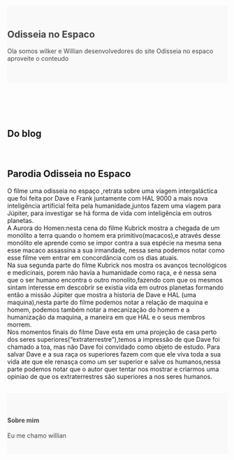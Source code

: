 <!-- wp:media-text {"align":"full","mediaPosition":"right","mediaId":13,"mediaType":"image","style":{"color":{"background":"#f9f9f9"}}} -->
<div class="wp-block-media-text alignfull has-media-on-the-right is-stacked-on-mobile has-background" style="background-color:#f9f9f9"><div class="wp-block-media-text__content"><!-- wp:spacer {"height":"20px"} -->
<div style="height:20px" aria-hidden="true" class="wp-block-spacer"></div>
<!-- /wp:spacer -->

<!-- wp:heading {"level":6,"style":{"color":{"text":"#444444"}}} -->
<h6 class="has-text-color" style="color:#444444"></h6>
<!-- /wp:heading -->

<!-- wp:heading {"style":{"color":{"text":"#444444"}}} -->
<h2 class="has-text-color" style="color:#444444">Odisseia no Espaco </h2>
<!-- /wp:heading -->

<!-- wp:paragraph {"style":{"color":{"text":"#444444"}}} -->
<p class="has-text-color" style="color:#444444">Ola somos wilker e Willian desenvolvedores do site Odisseia no espaco aproveite o conteudo</p>
<!-- /wp:paragraph -->

<!-- wp:spacer {"height":"20px"} -->
<div style="height:20px" aria-hidden="true" class="wp-block-spacer"></div>
<!-- /wp:spacer --></div><figure class="wp-block-media-text__media"><img src="https://elpaginadereceita.files.wordpress.com/2022/09/istock-524554638.jpg?w=1024" alt="" class="wp-image-13 size-full"/></figure></div>
<!-- /wp:media-text -->

<!-- wp:spacer {"height":"60px"} -->
<div style="height:60px" aria-hidden="true" class="wp-block-spacer"></div>
<!-- /wp:spacer -->

<!-- wp:heading -->
<h2>Do blog</h2>
<!-- /wp:heading -->

<!-- wp:latest-posts {"postsToShow":3,"displayPostDate":true,"postLayout":"grid","displayFeaturedImage":true,"featuredImageAlign":"center","featuredImageSizeSlug":"large","align":"full"} /-->

<!-- wp:spacer {"height":"20px"} -->
<div style="height:20px" aria-hidden="true" class="wp-block-spacer"></div>
<!-- /wp:spacer -->

<!-- wp:cover {"url":"https://elpaginadereceita.files.wordpress.com/2022/09/istock-524554638-1.jpg?w=1024","id":14,"hasParallax":true,"dimRatio":50,"align":"full","className":"a8c-background"} -->
<div class="wp-block-cover alignfull has-parallax a8c-background"><span aria-hidden="true" class="wp-block-cover__background has-background-dim"></span><div role="img" class="wp-block-cover__image-background wp-image-14 has-parallax" style="background-position:50% 50%;background-image:url(https://elpaginadereceita.files.wordpress.com/2022/09/istock-524554638-1.jpg?w=1024)"></div><div class="wp-block-cover__inner-container"><!-- wp:heading {"className":"a8c-text-title"} -->
<h2 class="a8c-text-title">Parodia Odisseia no Espaco</h2>
<!-- /wp:heading -->

<!-- wp:paragraph -->
<p></p>
<!-- /wp:paragraph -->

<!-- wp:paragraph -->
<p>O filme uma odisseia no espaço ,retrata sobre uma viagem intergaláctica que foi feita por Dave e Frank juntamente com HAL 9000 a mais nova inteligência artificial feita pela humanidade,juntos fazem uma viagem para Júpiter, para investigar se há forma de vida com inteligência em outros planetas.<br />A Aurora do Homen:nesta cena do filme Kubrick mostra a chegada de um monólito a terra quando o homem era primitivo(macacos),e através desse monólito ele aprende como se impor contra a sua espécie na mesma sena esse macaco assassina a sua irmandade, nessa sena podemos notar como esse filme vem entrar em concordância com os dias atuais.<br />Na sua segunda parte do filme Kubrick nos mostra os avanços tecnológicos e medicinais, porem não havia a humanidade como raça, e é nessa sena que o ser humano encontra o outro monolito,fazendo com que os mesmos sintam interesse em descobrir se existia vida em outros planetas formando então a missão Júpiter que mostra a historia de Dave e HAL (uma maquina),nesta parte do filme podemos notar a relação de maquina e homem, podemos também notar a mecanização do homem e a humanização da maquina, a maneira em que HAL e o seus membros morrem.<br />Nos momentos finais do filme Dave esta em uma projeção de casa perto dos seres superiores(“extraterrestre”),temos a impressão de que Dave foi chamado a toa, mas não Dave foi convidado como objeto de estudo. Para salvar Dave e a sua raça os superiores fazem com que ele viva toda a sua vida ate que ele renasça como um ser superior e salve os humanos,nessa parte podemos notar que o autor quer tentar nos mostrar e criarmos uma opiniao de que os extraterrestres são superiores a nos seres humanos.</p>
<!-- /wp:paragraph -->

<!-- wp:heading {"className":"a8c-text-title"} -->
<h2 class="a8c-text-title"></h2>
<!-- /wp:heading --></div></div>
<!-- /wp:cover -->

<!-- wp:media-text {"align":"full","mediaId":5,"mediaType":"image","verticalAlignment":"center","style":{"color":{"background":"#f9f9f9"}}} -->
<div class="wp-block-media-text alignfull is-stacked-on-mobile is-vertically-aligned-center has-background" style="background-color:#f9f9f9"><figure class="wp-block-media-text__media"><img src="///storage/emulated/0/Download/i327677.jpeg" alt="" class="wp-image-5 size-full"/></figure><div class="wp-block-media-text__content"><!-- wp:spacer {"height":"20px"} -->
<div style="height:20px" aria-hidden="true" class="wp-block-spacer"></div>
<!-- /wp:spacer -->

<!-- wp:heading {"level":4,"style":{"color":{"text":"#444444"}}} -->
<h4 class="has-text-color" style="color:#444444">Sobre mim</h4>
<!-- /wp:heading -->

<!-- wp:paragraph {"style":{"color":{"text":"#444444"}}} -->
<p class="has-text-color" style="color:#444444">Eu me chamo willian </p>
<!-- /wp:paragraph -->

<!-- wp:spacer {"height":"20px"} -->
<div style="height:20px" aria-hidden="true" class="wp-block-spacer"></div>
<!-- /wp:spacer --></div></div>
<!-- /wp:media-text -->
